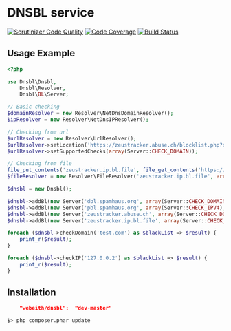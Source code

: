 DNSBL service
=====
[![Scrutinizer Code Quality](https://scrutinizer-ci.com/g/webeith/dnsbl/badges/quality-score.png?s=e91a29f1374e1a7bb12e5e908a58cdc9ba8171b1)](https://scrutinizer-ci.com/g/webeith/dnsbl/)
[![Code Coverage](https://scrutinizer-ci.com/g/webeith/dnsbl/badges/coverage.png?s=82f8a07b637ea41cb00b3f85258994e73499f6d6)](https://scrutinizer-ci.com/g/webeith/dnsbl/)
[![Build Status](https://travis-ci.org/webeith/dnsbl.png?branch=master)](http://travis-ci.org/webeith/dnsbl)

Usage Example
-------------

``` php
<?php

use Dnsbl\Dnsbl,
    Dnsbl\Resolver,
    Dnsbl\BL\Server;

// Basic checking
$domainResolver = new Resolver\NetDnsDomainResolver();
$ipResolver = new Resolver\NetDnsIPResolver();

// Checking from url
$urlResolver = new Resolver\UrlResolver();
$urlResolver->setLocation('https://zeustracker.abuse.ch/blocklist.php?download=baddomains');
$urlResolver->setSupportedChecks(array(Server::CHECK_DOMAIN));

// Checking from file
file_put_contents('zeustracker.ip.bl.file', file_get_contents('https://zeustracker.abuse.ch/blocklist.php?download=ipblocklist'));
$fileResolver = new Resolver\FileResolver('zeustracker.ip.bl.file', array(Server::CHECK_IPV4));

$dnsbl = new Dnsbl();

$dnsbl->addBl(new Server('dbl.spamhaus.org', array(Server::CHECK_DOMAIN), $domainResolver));
$dnsbl->addBl(new Server('pbl.spamhaus.org', array(Server::CHECK_IPV4), $ipResolver));
$dnsbl->addBl(new Server('zeustracker.abuse.ch', array(Server::CHECK_DOMAIN), $urlResolver));
$dnsbl->addBl(new Server('zeustracker.ip.bl.file', array(Server::CHECK_IPV4), $fileResolver));

foreach ($dnsbl->checkDomain('test.com') as $blackList => $result) {
    print_r($result);
}

foreach ($dnsbl->checkIP('127.0.0.2') as $blackList => $result) {
    print_r($result);
}


```

Installation
------------

``` json
    "webeith/dnsbl":  "dev-master"
```

``` bash
$> php composer.phar update
```
